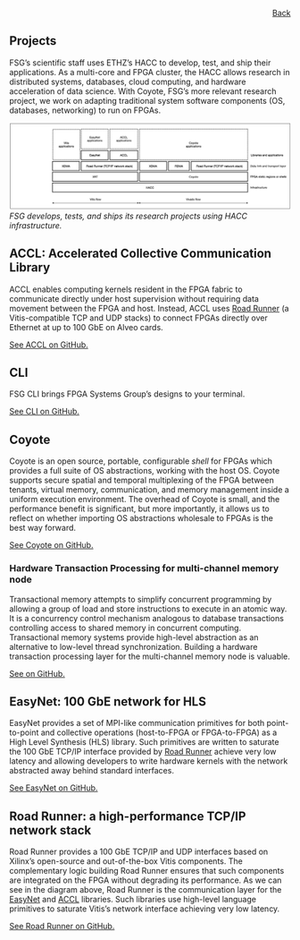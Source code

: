 <div id="readme" class="Box-body readme blob js-code-block-container">
<article class="markdown-body entry-content p-3 p-md-6" itemprop="text">
<p align="right">
<a href="https://github.com/fpgasystems/hacc/blob/main/README.md#sections">Back</a>
</p>

# Projects
FSG’s scientific staff uses ETHZ’s HACC to develop, test, and ship their applications. As a multi-core and FPGA cluster, the HACC allows research in distributed systems, databases, cloud computing, and hardware acceleration of data science. With Coyote, FSG’s more relevant research project, we work on adapting traditional system software components (OS, databases, networking) to run on FPGAs.

![FSG develops, tests, and ships its research projects using HACC infrastructure.](../imgs/projects.png "FSG develops, tests, and ships its research projects using HACC infrastructure.")
*FSG develops, tests, and ships its research projects using HACC infrastructure.*

## ACCL: Accelerated Collective Communication Library
ACCL enables computing kernels resident in the FPGA fabric to communicate directly under host supervision without requiring data movement between the FPGA and host. Instead, ACCL uses [Road Runner](#road-runner-a-high-performance-tcpip-network-stack) (a Vitis-compatible TCP and UDP stacks) to connect FPGAs directly over Ethernet at up to 100 GbE on Alveo cards.

[See ACCL on GitHub.](https://github.com/Xilinx/ACCL)

## CLI
FSG CLI brings FPGA Systems Group’s designs to your terminal.

[See CLI on GitHub.](https://github.com/fpgasystems/hacc/blob/main/docs/CLI.md)

## Coyote
Coyote is an open source, portable, configurable *shell* for FPGAs which provides a full suite of OS abstractions, working with the host OS. Coyote supports secure spatial and temporal multiplexing of the FPGA between tenants, virtual memory, communication, and memory management inside a uniform execution environment. The overhead of Coyote is small, and the performance benefit is significant, but more importantly, it allows us to reflect on whether importing OS abstractions wholesale to FPGAs is the best way forward.

[See Coyote on GitHub.](https://github.com/fpgasystems/Coyote)

### Hardware Transaction Processing for multi-channel memory node
Transactional memory attempts to simplify concurrent programming by allowing a group of load and store instructions to execute in an atomic way. It is a concurrency control mechanism analogous to database transactions controlling access to shared memory in concurrent computing. Transactional memory systems provide high-level abstraction as an alternative to low-level thread synchronization. Building a hardware transaction processing layer for the multi-channel memory node is valuable.

[See on GitHub.](https://github.com/rbshi/dlm)

## EasyNet: 100 GbE network for HLS
EasyNet provides a set of MPI-like communication primitives for both point-to-point and collective operations (host-to-FPGA or FPGA-to-FPGA) as a High Level Synthesis (HLS) library. Such primitives are written to saturate the 100 GbE TCP/IP interface provided by [Road Runner](#road-runner-a-high-performance-tcpip-network-stack) achieve very low latency and allowing developers to write hardware kernels with the network abstracted away behind standard interfaces.

[See EasyNet on GitHub.](https://github.com/fpgasystems/Vitis_with_100Gbps_TCP-IP)

## Road Runner: a high-performance TCP/IP network stack
Road Runner provides a 100 GbE TCP/IP and UDP interfaces based on Xilinx’s open-source and out-of-the-box Vitis components. The complementary logic building Road Runner ensures that such components are integrated on the FPGA without degrading its performance. As we can see in the diagram above, Road Runner is the communication layer for the [EasyNet](#easynet-100-gbe-network-for-hls) and [ACCL](#accl-accelerated-collective-communication-library) libraries. Such libraries use high-level language primitives to saturate Vitis’s network interface achieving very low latency.

[See Road Runner on GitHub.](https://github.com/fpgasystems/Vitis_with_100Gbps_TCP-IP)
